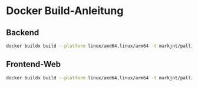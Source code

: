 # Docker Build-Anleitung

## Backend
```bash
docker buildx build --platform linux/amd64,linux/arm64 -t markjnt/palliroute-backend -f docker/backend.Dockerfile .
```

## Frontend-Web
```bash
docker buildx build --platform linux/amd64,linux/arm64 -t markjnt/palliroute-frontend-web -f docker/frontend_web.Dockerfile .
``` 